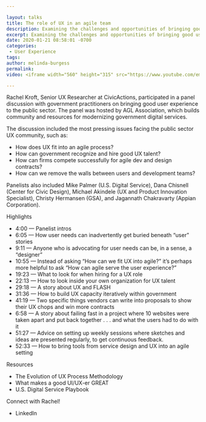 ```yaml
---

layout: talks
title: The role of UX in an agile team
description: Examining the challenges and opportunities of bringing good user experience to government
excerpt: Examining the challenges and opportunities of bringing good user experience to government
date: 2020-01-21 08:58:01 -0700
categories:
 - User Experience
tags: 
author: melinda-burgess
permalink: 
video: <iframe width="560" height="315" src="https://www.youtube.com/embed/uLpReul4aBA" frameborder="0" allow="accelerometer; autoplay; encrypted-media; gyroscope; picture-in-picture" allowfullscreen></iframe>

---
```


Rachel Kroft, Senior UX Researcher at CivicActions, participated in a panel discussion with government practitioners on bringing good user experience to the public sector. The panel was hosted by AGL Association, which builds community and resources for modernizing government digital services.

The discussion included the most pressing issues facing the public sector UX community, such as:

* How does UX fit into an agile process?
* How can government recognize and hire good UX talent?
* How can firms compete successfully for agile dev and design contracts?
* How can we remove the walls between users and development teams?

Panelists also included Mike Palmer (U.S. Digital Service), Dana Chisnell (Center for Civic Design), Michael Akindele (UX and Product Innovation Specialist), Christy Hermansen (GSA), and Jagannath Chakravarty (Appian Corporation).

Highlights

* 4:00 — Panelist intros
* 6:05 — How user needs can inadvertently get buried beneath “user” stories
* 9:11 — Anyone who is advocating for user needs can be, in a sense, a “designer”
* 10:55 — Instead of asking “How can we fit UX into agile?” it’s perhaps more helpful to ask “How can agile serve the user experience?”
* 19:23 — What to look for when hiring for a UX role
* 22:13 — How to look inside your own organization for UX talent
* 29:18 — A story about UX and FLASH
* 31:36 — How to build UX capacity iteratively within government
* 41:19 — Two specific things vendors can write into proposals to show their UX chops and win more contracts
* 6:58 — A story about failing fast in a project where 10 websites were taken apart and put back together . . . and what the users had to do with it
* 51:27 — Advice on setting up weekly sessions where sketches and ideas are presented regularly, to get continuous feedback.
* 52:33 — How to bring tools from service design and UX into an agile setting

Resources

* The Evolution of UX Process Methodology
* What makes a good UI/UX-er GREAT
* U.S. Digital Service Playbook

Connect with Rachel!

* LinkedIn